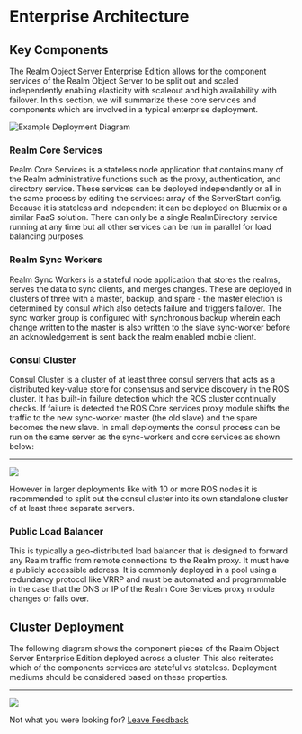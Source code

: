 # Enterprise Architecture

## Key Components

The Realm Object Server Enterprise Edition allows for the component services of the Realm Object Server to be split out and scaled independently enabling elasticity with scaleout and high availability with failover.  In this section, we will summarize these core services and components which are involved in a typical enterprise deployment.   


![Example Deployment Diagram](https://lh3.googleusercontent.com/HAb4fdUC1szmnsngm_K83rfViwHiLGJXqBBDaFb2sZN4Aqt7DkTOyAvrnAy8HOIL0cgiX26A0p-lTRKJQf6Z4xTvrcRNzdaE2h3H38pQqGPjKZVV-pd4HaY3OGPiRnGZchOAyNS9)

### Realm Core Services

Realm Core Services is a stateless node application that contains many of the Realm administrative functions such as the proxy, authentication, and directory service. These services can be deployed independently or all in the same process by editing the services: array of the ServerStart config. Because it is stateless and independent it can be deployed on Bluemix or a similar PaaS solution. There can only be a single RealmDirectory service running at any time but all other services can be run in parallel for load balancing purposes. 

### Realm Sync Workers

Realm Sync Workers is a stateful node application that stores the realms, serves the data to sync clients, and merges changes. These are deployed in clusters of three with a master, backup, and spare - the master election is determined by consul which also detects failure and triggers failover. The sync worker group is configured with synchronous backup wherein each change written to the master is also written to the slave sync-worker before an acknowledgement is sent back the realm enabled mobile client. 

### Consul Cluster

Consul Cluster is a cluster of at least three consul servers that acts as a distributed key-value store for consensus and service discovery in the ROS cluster. It has built-in failure detection which the ROS cluster continually checks. If failure is detected the ROS Core services proxy module shifts the traffic to the new sync-worker master \(the old slave\) and the spare becomes the new slave. In small deployments the consul process can be run on the same server as the sync-workers and core services as shown below:  
  
****

![](https://lh4.googleusercontent.com/HUc9FY3RD1ntJKpDrw_UUntEQHJITH-yaXTByNZZ4quasu9ej7BR1e928aubRfzz9vEIkerqx31IWms90LBy9XDddOCSMCXPQdJkbEqwdKae_qOa-QfdBwAP2OWxDdBBX-2Ew6yV)

However in larger deployments like with 10 or more ROS nodes it is recommended to split out the consul cluster into its own standalone cluster of at least three separate servers. 

### Public Load Balancer

This is typically a geo-distributed load balancer that is designed to forward any Realm traffic from remote connections to the Realm proxy. It must have a publicly accessible address.  It is commonly deployed in a pool using a redundancy protocol like VRRP and must be automated and programmable in the case that the DNS or IP of the Realm Core Services proxy module changes or fails over.

## Cluster Deployment

The following diagram shows the component pieces of the Realm Object Server Enterprise Edition deployed across a cluster. This also reiterates which of the components services are stateful vs stateless.  Deployment mediums should be considered based on these properties.    
  
****

![](https://lh5.googleusercontent.com/6HiFsj46qLrI76UdoOrnL54gcYNu2WYZcU51gsndb-ToGQ04uCZIkyPrblzPRuJBzfl7f8FYm3VQoCvVaaLWPuojJLCnUcXc9TCJIcRJp4CxMF-ykqQoHmcNxmGWgB3ufRj5_Qns)

  
Not what you were looking for? [Leave Feedback](https://realm3.typeform.com/to/A4guM3) 

